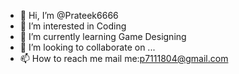 - 👋 Hi, I’m @Prateek6666
- 👀 I’m interested in Coding
- 🌱 I’m currently learning Game Designing 
- 💞️ I’m looking to collaborate on ...
- 📫 How to reach me mail me:p7111804@gmail.com

<!---
Prateek6666/Prateek6666 is a ✨ special ✨ repository because its `README.md` (this file) appears on your GitHub profile.
You can click the Preview link to take a look at your changes.
--->
